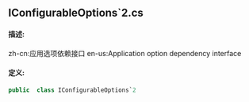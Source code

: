 ## IConfigurableOptions`2.cs 


#### 描述:


zh-cn:应用选项依赖接口
en-us:Application option dependency interface


#### 定义: 
``` csharp
public  class IConfigurableOptions`2
```
